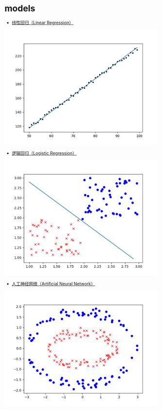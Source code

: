 # models

- [线性回归（Linear Regression）](http://www.wuyueqiu.top/2018/09/27/linear-regression/)

![](https://github.com/hf136/models/raw/master/docs/images/lr-res.png)

- [逻辑回归（Logistic Regression）](http://www.wuyueqiu.top/2018/11/03/logistic-regression/)

![](https://github.com/hf136/models/raw/master/docs/images/logis-reg.png)

- [人工神经网络（Artificial Neural Network）](http://www.wuyueqiu.top/2018/11/18/neural-network/)

![](https://github.com/hf136/models/raw/master/docs/images/ann_res.png)
